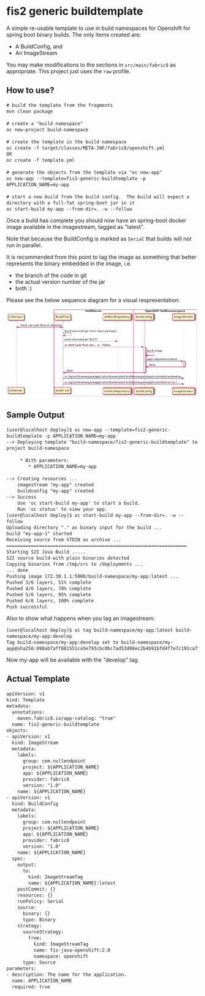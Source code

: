 # fis2 generic buildtemplate

A simple re-usable template to use in build namespaces for Openshift for spring boot binary builds.  The only items created are:

- A BuildConfig, and
- An ImageStream

You may make modifications to the sections in `src/main/fabric8` as appropriate.  This project just uses the `raw` profile.

## How to use?

```
# build the template from the fragments
mvn clean package

# create a "build namespace"
oc new-project build-namespace

# create the template in the build namespace
oc create -f target/classes/META-INF/fabric8/openshift.yml
OR
oc create -f template.yml

# generate the objects from the template via "oc new-app"
oc new-app --template=fis2-generic-buildtemplate -p APPLICATION_NAME=my-app

# start a new build from the build config.  The build will expect a directory with a full-fat spring-boot jar in it
oc start-build my-app --from-dir=. -w --follow

```

Once a build has complete you should now have an spring-boot docker image available in the imagestream, tagged as "latest".

Note that because the BuildConfig is marked as `Serial` that builds will not run in parallel.

It is recommended from this point to tag the image as something that better represents the binary embedded in the image, i.e.
- the branch of the code in git
- the actual version number of the jar
- both :)

Please see the below sequence diagram for a visual respresentation:

![build sequence diagram](./build.png)


## Sample Output

```
[user@localhost deploy]$ oc new-app --template=fis2-generic-buildtemplate -p APPLICATION_NAME=my-app
--> Deploying template "build-namespace/fis2-generic-buildtemplate" to project build-namespace

     * With parameters:
        * APPLICATION_NAME=my-app

--> Creating resources ...
    imagestream "my-app" created
    buildconfig "my-app" created
--> Success
    Use 'oc start-build my-app' to start a build.
    Run 'oc status' to view your app.
[user@localhost deploy]$ oc start-build my-app --from-dir=. -w --follow
Uploading directory "." as binary input for the build ...
build "my-app-1" started
Receiving source from STDIN as archive ...
==================================================================
Starting S2I Java Build .....
S2I source build with plain binaries detected
Copying binaries from /tmp/src to /deployments ...
... done
Pushing image 172.30.1.1:5000/build-namespace/my-app:latest ...
Pushed 3/6 layers, 51% complete
Pushed 4/6 layers, 78% complete
Pushed 5/6 layers, 95% complete
Pushed 6/6 layers, 100% complete
Push successful
```

Also to show what happens when you tag an imagestream:

```
[user@localhost deploy]$ oc tag build-namespace/my-app:latest build-namespace/my-app:develop
Tag build-namespace/my-app:develop set to build-namespace/my-app@sha256:898ab7aff881551ca5e793cbc0bc7ad53d08ec2b4b91bfd4f7e7c191ca7fec63.
```

Now my-app will be available with the "develop" tag.

## Actual Template

```
apiVersion: v1
kind: Template
metadata:
  annotations:
    maven.fabric8.io/app-catalog: "true"
  name: fis2-generic-buildtemplate
objects:
- apiVersion: v1
  kind: ImageStream
  metadata:
    labels:
      group: com.nullendpoint
      project: ${APPLICATION_NAME}
      app: ${APPLICATION_NAME}
      provider: fabric8
      version: "1.0"
    name: ${APPLICATION_NAME}
- apiVersion: v1
  kind: BuildConfig
  metadata:
    labels:
      group: com.nullendpoint
      project: ${APPLICATION_NAME}
      app: ${APPLICATION_NAME}
      provider: fabric8
      version: "1.0"
    name: ${APPLICATION_NAME}
  spec:
    output:
      to:
        kind: ImageStreamTag
        name: ${APPLICATION_NAME}:latest
    postCommit: {}
    resources: {}
    runPolicy: Serial
    source:
      binary: {}
      type: Binary
    strategy:
      sourceStrategy:
        from:
          kind: ImageStreamTag
          name: fis-java-openshift:2.0
          namespace: openshift
      type: Source
parameters:
- description: The name for the application.
  name: APPLICATION_NAME
  required: true
```